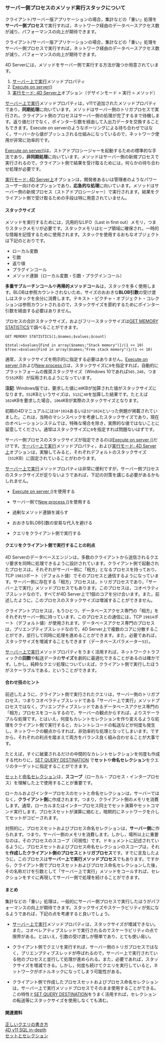 ### サーバー側プロセスのメソッド実行スタックについて

クライアント/サーバー版アプリケーションの場合，集計などの「重い」処理を**サーバー側プロセス**で実行すれば，ネットワーク経由のデータベースアクセス数が減り，パフォーマンスの向上が期待できます。

クライアント/サーバー版アプリケーションの場合，集計などの「重い」処理をサーバー側プロセスで実行すれば，ネットワーク経由のデータベースアクセス数が減り，パフォーマンスの向上が期待できます。

4D Serverには，メソッドをサーバー側で実行する方法が幾つか用意されています。

1. [サーバー上で実行](http://doc.4d.com/4Dv16/4D/16/Execute-on-Server-attribute.300-3047542.ja.html)メソッドプロパティ
1. [Execute on server()](http://doc.4d.com/4Dv16/4D/16.2/Execute-on-server.301-3433448.ja.html)
1. [実行モード: 4D Server上](http://doc.4d.com/4Dv16R4/4D/16-R4/Executing-methods.300-3330269.ja.html)オプション（デザインモード > 実行 > メソッド）

[サーバー上で実行](http://doc.4d.com/4Dv16/4D/16/Execute-on-Server-attribute.300-3047542.ja.html)メソッドプロパティは，v11で追加されたメソッドプロパティであり，**同期処理**に向いています。メソッドはサーバー側のトリガプロセスで実行され，クライアント側のプロセスはサーバー側の処理が完了するまで待機します。返り値だけでなく，ポインター引数を経由して入出力データを交換することもできます。Execute on serverのようなポーリングによる待ち合わせではなく，サーバーから値がプッシュされる仕組みになっているので，ネットワーク使用が非常に効率的です。

[Execute on server()](http://doc.4d.com/4Dv16/4D/16.2/Execute-on-server.301-3433448.ja.html)は，ストアドプロシージャーを起動するための標準的な手法であり，**非同期処理**に向いています。メソッドはサーバー側の新規プロセスで実行されるので，クライアント側で結果を受け取るためには，何らかの待ち合わせ処理が必要です。

[実行モード: 4D Server上](http://doc.4d.com/4Dv16R4/4D/16-R4/Executing-methods.300-3330269.ja.html)オプションは，開発者あるいは管理者のようなパワーユーザー向けのオプションであり，**応急的な処理**に向いています。メソッドはサーバー側の新規プロセス（ストアドプロシージャー）で実行されます。結果をクライアント側で受け取るための手段は特に用意されていません。

#### スタックサイズ

メソッドを実行するためには，汎用的なLIFO（Last in first out）メモリ，つまりスタックメモリが必要です。スタックメモリはヒープ領域に確保され，一時的な情報を記憶するために使用されます。スタックを使用するおもなオブジェクトは下記のとおりです。

* ローカル変数
* 引数
* 返り値
* プラグインコール
* メソッド連鎖（ローカル変数・引数・プラグインコール）

**多重サブルーチンコール**や**再帰的メソッドコール**は，スタックを多く使用します。BLOBは参照カウントされないため，サイズのおおきな**BLOB引数**の受け渡しはスタックを余分に消費します。テキスト・ピクチャ・オブジェクト・コレクションは参照カウントされるので，スタックサイズを節約するためにポインター引数を経由する必要はありません。

プロセスの合計スタックサイズ，およびフリースタックサイズは[GET MEMORY STATISTICS](http://doc.4d.com/4Dv16R4/4D/16-R4/GET-MEMORY-STATISTICS.301-3318258.ja.html)で調べることができます。

```
GET MEMORY STATISTICS(1;$names;$values;$count)

$total:=$values{Find in array($names;"Stack memory")}/(1 << 10)
$free:=$values{Find in array($names;"Free stack memory")}/(1 << 10)
```

通常，スタックサイズを明示的に指定する必要はありません。[Execute on server ()](http://doc.4d.com/4Dv16/4D/16.3/Execute-on-server.301-3651704.ja.html)および[New process ()](http://doc.4d.com/4Dv16/4D/16.3/New-process.301-3651687.ja.html)は，スタックサイズに``0``を指定すれば，自動的にプラットフォームの推奨スタックサイズ（Windows 10であれば``565,248``，つまり``552``KB）が採用されるようになっています。

**注記**: Windows版では，要求した値に``40``KBが加算された値がスタックサイズになります。``552``KBというサイズは，``512``に``40``を加算した結果です。たとえば``1024``KBを要求した場合，``1064``KBが実際のスタックサイズとなります。

初期の4Dマニュアルには``16*1024``あるいは``32*1024``といった例題が掲載されていました。これは，当時のマシンスペックを考慮したスタックサイズであり，現在のオペレーションシステムでは，特殊な場合を除き，実際的な値ではないことに留意してください。通常はスタックサイズに``0``を指定すれば問題ないはずです。

サーバー側プロセスのスタックサイズが指定できるのは[Execute on server ()](http://doc.4d.com/4Dv16/4D/16.3/Execute-on-server.301-3651704.ja.html)だけです。[サーバー上で実行](http://doc.4d.com/4Dv16/4D/16/Execute-on-Server-attribute.300-3047542.ja.html)メソッドプロパティ，および[実行モード: 4D Server上](http://doc.4d.com/4Dv16R4/4D/16-R4/Executing-methods.300-3330269.ja.html)オプションは，実験してみると，それぞれデフォルトのスタックサイズ（``552``KB）に固定されていることがわかります。

[サーバー上で実行](http://doc.4d.com/4Dv16/4D/16/Execute-on-Server-attribute.300-3047542.ja.html)メソッドプロパティは非常に便利ですが，サーバー側プロセスのスタックサイズが足りないようであれば，下記の対策を講じる必要があるかもしれません。

* [Execute on server ()](http://doc.4d.com/4Dv16/4D/16.3/Execute-on-server.301-3651704.ja.html)を使用する

* サーバー側で[New process ()](http://doc.4d.com/4Dv16/4D/16.3/New-process.301-3651687.ja.html)を使用する

* 過剰なメソッド連鎖を減らす

* おおきなBLOB引数の安易な代入を避ける

* クエリをクライアント側で実行する

#### クエリをクライアント側で実行することの利点

4D Serverのデータベースエンジンは，多数のクライアントから送信されるクエリ要求を同時に処理できるように設計されています。クライアント側で起動されたプロセスは，それぞれがサーバー側に「相方」となるプロセスを持っており，TCP ``19813``ポート（デフォルト値）でそのプロセスと通信するようになっています。サーバー側に存在する「相方」プロセスは，トリガプロセスであり，「サーバー上で実行」メソッドプロセスでもあります。このプロセスは，コオペラティブスレッドなので，すべてが4D Server上で1個のコアを分け合います。また，前述したように，このプロセスのスタックサイズは増減することができません。

クライアントプロセスは，もうひとつ，データベースアクセス専門の「相方」をそれぞれサーバー側に持っています。このプロセスとの通信には，TCP ``19814``ポート（デフォルト値）が使用されます。データベースアクセス専門のプロセスは，プリエンプティブスレッドなので，4D Server上で複数のコアに分散することができ，並行して同時に処理を進めることができます。また，必要であれば，スタックサイズを増減することもできます（データベースパラメーター``53``）。

[サーバー上で実行](http://doc.4d.com/4Dv16/4D/16/Execute-on-Server-attribute.300-3047542.ja.html)メソッドプロパティをうまく活用すれば，ネットワークトラフィックの**回数**や転送データの**サイズ**を劇的に最適化できることがあるのは確かです。しかし，純粋なクエリ処理についていえば，クライアント側で実行したほうがスケーラブルである，ということができます。

#### 合わせ技のヒント

前述したように，クライアント側で実行されたクエリは，サーバー側のトリガプロセス，つまりコオペラティブスレッドである「サーバー上で実行」メソッドプロセスではなく，プリエンプティブスレッドであるデータベースアクセス専門の「相方」プロセスをコールするので，サーバーの観点からすれば，よりスケーラブルな処理です。とはいえ，何度もカレントセレクションを作り変えるような処理をクライアント側で実行すると，カレントレコードの転送などが何度も発生し，ネットワークの観点からすれば，非効率的な処理となってしまいます。ですから，それぞれの利点を踏まえて両方をバランス良く組み合わせることが大事です。

たとえば，すぐに破棄されるだけの中間的なカレントセレクションを何度も作成する代わりに，[SET QUERY DESTINATION](http://doc.4d.com/4Dv16/4D/16.3/SET-QUERY-DESTINATION.301-3651871.ja.html)
で**セット**や**命名セレクション**をクエリのターゲットに指定することができます。

[セット](http://doc.4d.com/4Dv16/4D/16.3/Sets.300-3652423.ja.html)と[命名セレクション](http://doc.4d.com/4Dv16/4D/16.3/Named-Selections.300-3651473.ja.html)は，**スコープ**（ローカル・プロセス・インタープロセス）を理解した上で使用することが重要です。

ローカルおよびインタープロセスのセットと命名セレクションは，サーバーではなく，**クライアント側**に作成されます。つまり，クライアント側のメモリを消費します。通常，ローカルまたはインタープロセス同士でセット演算やセットコマンド実行します。プロセスセットが演算に絡むと，暗黙的にネットワークを介してセットがコピーされます。

対照的に，プロセスセットおよびプロセス命名セレクションは，**サーバー側**に作られます。つまり，サーバー側のメモリを消費します。しかし，場所以上に重要なのは，そのプロセスのスコープ（可視性）です。ドキュメントに記述されているように，プロセスセットおよびプロセス命名セレクションのスコープは，それを**作成したクライアント側のプロセス**と**トリガプロセス**です。すでに言及したように，このプロセスは**サーバー上で実行メソッドプロセス**でもあります。ですから，クライアント側でプロセスセットおよびプロセス命名セレクションした後，その名称だけを引数として「サーバー上で実行」メソッドをコールすれば，セレクションをすぐに再現してサーバー側で処理を続けることができます。

#### まとめ

集計などの「重い」処理は，一般的にサーバー側プロセスで実行したほうがパフォーマンスの向上が期待できます。スタックサイズやスケーラビリティが気になるようであれば，下記の点を考慮すると良いでしょう。

* [サーバー上で実行](http://doc.4d.com/4Dv16/4D/16/Execute-on-Server-attribute.300-3047542.ja.html)メソッドプロパティは，スタックサイズが増減できない。また，コオペレアティブスレッドで実行されるのでスケーラビリティの点で限界がある。とはいえ，引数の受け渡しが簡単であり，とても使い易い。

* クライアント側でクエリを実行すれば，サーバー側のトリガプロセスではなく，プリエンプティブスレッドが呼ばれるので，サーバー上で実行されている他のプロセスと並行して処理が進められる。また，必要であれば，スタックサイズを増減できる。しかし，何度も続けてクエリを実行していると，ネットワークがボトルネックになってしまう可能性がある。

* クライアント側で作成したプロセスセットおよびプロセス命名セレクションは，サーバー上で実行メソッドプロセスでそのまま使用することができる。この特性と[SET QUERY DESTINATION](http://doc.4d.com/4Dv16/4D/16.3/SET-QUERY-DESTINATION.301-3651871.ja.html)をうまく活用すれば，セレクションの転送等にスタックサイズを使用しなくても済む。

#### 関連資料

[正しいクエリの書き⽅](https://www.slideshare.net/kmiyako/query-optimisation-48925290)  
[4D v11 SQL in-depth](https://www.slideshare.net/kmiyako/2010-indepthv11)  
[セットとセレクション](https://www.slideshare.net/kmiyako/set-andselection-20130514)


